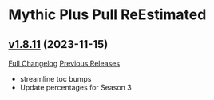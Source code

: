 # Mythic Plus Pull ReEstimated

## [v1.8.11](https://github.com/NumyAddon/MythicPlusPullReEstimated/tree/v1.8.11) (2023-11-15)
[Full Changelog](https://github.com/NumyAddon/MythicPlusPullReEstimated/compare/v1.8.10...v1.8.11) [Previous Releases](https://github.com/NumyAddon/MythicPlusPullReEstimated/releases)

- streamline toc bumps  
- Update percentages for Season 3  
